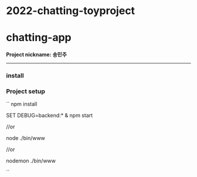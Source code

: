 # 2022-chatting-toyproject

# chatting-app

**Project nickname: 송민주**  
***

### install

### Project setup
``
npm install

SET DEBUG=backend:* & npm start

//or

node ./bin/www

//or

nodemon ./bin/www

``
